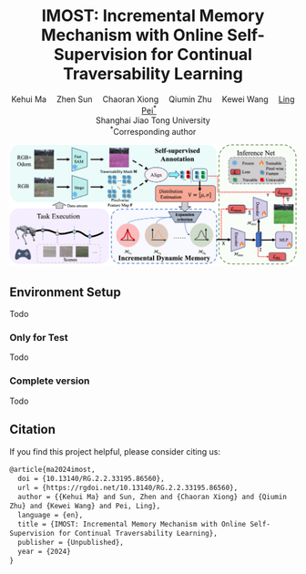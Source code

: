 <div align="center">

<h1>IMOST: Incremental Memory Mechanism with Online Self-Supervision for Continual Traversability Learning</h1>

<div>
    <a target='_blank'>Kehui Ma</a>&emsp;
    <a target='_blank'>Zhen Sun</a>&emsp;
    <a target='_blank'>Chaoran Xiong</a>&emsp;
    <a target='_blank'>Qiumin Zhu</a>&emsp;
    <a target='_blank'>Kewei Wang</a>&emsp;
    <a href='https://scholar.google.com.hk/citations?user=Vm7d2EkAAAAJ&hl=zh-CN&oi=ao' target='_blank'>Ling Pei<sup>*</sup></a>&emsp;
</div>
<div>
    Shanghai Jiao Tong University
</div>

<div>
    <sup>*</sup>Corresponding author
</div>

<!-- <h4 align="center">
  <a href="https://www.youtube.com/watch?v=88_CyBNtEe8&t=168s" target='_blank'>[Demo]</a> •
  <a href="https://arxiv.org/abs/2312.02196" target='_blank'>[arXiv]</a>
</h4> -->

</div>

<!-- This is the pytorch implementation of our paper IMOST at ICRA 2025. -->

![structure.png](./assets/structure.png)
## Environment Setup
Todo
### Only for Test
Todo
<!-- We tested our code on Windows with `Python 3.8.15`, `Pytorch 1.10.2` with `cuda11.1`, other dependencies are specified in `requirements.txt`.

```python
conda create -n dynaip python==3.8.15
conda activate dynaip
pip install torch==1.10.2+cu111 torchvision==0.11.3+cu111 torchaudio==0.10.2 -f https://download.pytorch.org/whl/cu111/torch_stable.html
pip install -r requirements.txt
``` -->

### Complete version
Todo


## Citation

If you find this project helpful, please consider citing us:

```
@article{ma2024imost,
  doi = {10.13140/RG.2.2.33195.86560},
  url = {https://rgdoi.net/10.13140/RG.2.2.33195.86560},
  author = {{Kehui Ma} and Sun, Zhen and {Chaoran Xiong} and {Qiumin Zhu} and {Kewei Wang} and Pei, Ling},
  language = {en},
  title = {IMOST: Incremental Memory Mechanism with Online Self-Supervision for Continual Traversability Learning},
  publisher = {Unpublished},
  year = {2024}
}
```